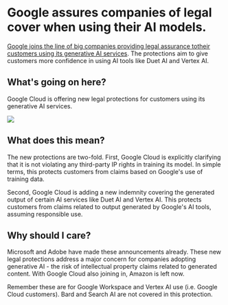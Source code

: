 # Google assures companies of legal cover when using their AI models.

[Google joins the line of big companies providing legal assurance to](https://cloud.google.com/blog/products/ai-machine-learning/protecting-customers-with-generative-ai-indemnification?utm_source=bensbites\&utm_medium=referral\&utm_campaign=google-assures-companies-of-legal-cover-when-using-their-ai-models)[their customers using its generative AI services](https://cloud.google.com/blog/products/ai-machine-learning/protecting-customers-with-generative-ai-indemnification?utm_source=bensbites\&utm_medium=referral\&utm_campaign=google-assures-companies-of-legal-cover-when-using-their-ai-models). The protections aim to give customers more confidence in using AI tools like Duet AI and Vertex AI.

## What's going on here?

Google Cloud is offering new legal protections for customers using its generative AI services.

![](https://media.beehiiv.com/cdn-cgi/image/fit=scale-down,format=auto,onerror=redirect,quality=80/uploads/asset/file/573db5eb-8447-445c-87dc-6a51190e1ff7/image.png)

## What does this mean?

The new protections are two-fold. First, Google Cloud is explicitly clarifying that it is not violating any third-party IP rights in training its model. In simple terms, this protects customers from claims based on Google's use of training data.

Second, Google Cloud is adding a new indemnity covering the generated output of certain AI services like Duet AI and Vertex AI. This protects customers from claims related to output generated by Google's AI tools, assuming responsible use.

## Why should I care?

Microsoft and Adobe have made these announcements already. These new legal protections address a major concern for companies adopting generative AI - the risk of intellectual property claims related to generated content. With Google Cloud also joining in, Amazon is left now.

Remember these are for Google Workspace and Vertex AI use (i.e. Google Cloud customers). Bard and Search AI are not covered in this protection.
